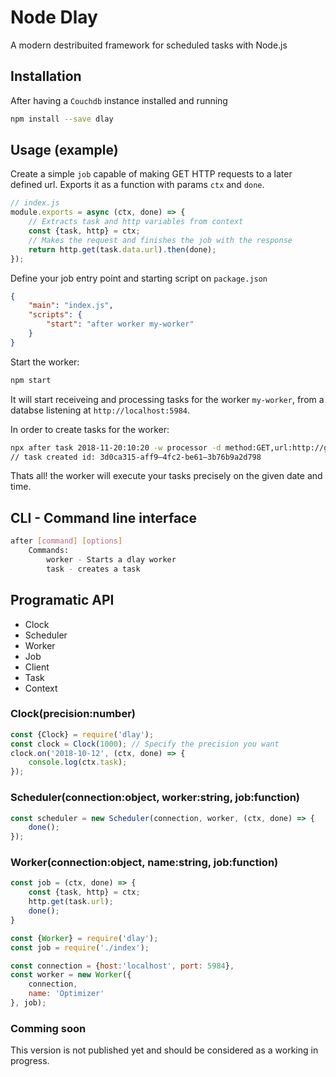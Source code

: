 # Node Dlay
A modern destribuited framework for scheduled tasks with Node.js

## Installation
After having a `Couchdb` instance installed and running

```bash
npm install --save dlay
```

## Usage (example)
Create a simple `job` capable of making GET HTTP requests to a later defined url. Exports it as a function with params `ctx` and `done`.

```javascript
// index.js
module.exports = async (ctx, done) => {
    // Extracts task and http variables from context
    const {task, http} = ctx;
    // Makes the request and finishes the job with the response
    return http.get(task.data.url).then(done);
});
```

Define your job entry point and starting script on `package.json`
```json
{
    "main": "index.js",
    "scripts": {
        "start": "after worker my-worker"
    }
}
```

Start the worker:
```bash
npm start
```

It will start receiveing and processing tasks for the worker `my-worker`, from a databse listening at `http://localhost:5984`.

In order to create tasks for the worker:
```bash
npx after task 2018-11-20:10:20 -w processor -d method:GET,url:http://google.com
// task created id: 3d0ca315-aff9–4fc2-be61–3b76b9a2d798
```

Thats all! the worker will execute your tasks precisely on the given date and time.

## CLI - Command line interface
```bash
after [command] [options]
    Commands:
        worker - Starts a dlay worker
        task - creates a task
```

## Programatic API

* Clock
* Scheduler
* Worker
* Job
* Client
* Task
* Context

### Clock(precision:number)
```javascript
const {Clock} = require('dlay');
const clock = Clock(1000); // Specify the precision you want
clock.on('2018-10-12', (ctx, done) => {
    console.log(ctx.task);
});
```

### Scheduler(connection:object, worker:string, job:function)
```javascript
const scheduler = new Scheduler(connection, worker, (ctx, done) => {
    done();
});
```

### Worker(connection:object, name:string, job:function)
```javascript
const job = (ctx, done) => {
    const {task, http} = ctx;
    http.get(task.url);
    done();
}
```

```javascript
const {Worker} = require('dlay');
const job = require('./index');

const connection = {host:'localhost', port: 5984},
const worker = new Worker({
    connection,
    name: 'Optimizer'
}, job);
```

### Comming soon
This version is not published yet and should be considered as a working in progress.